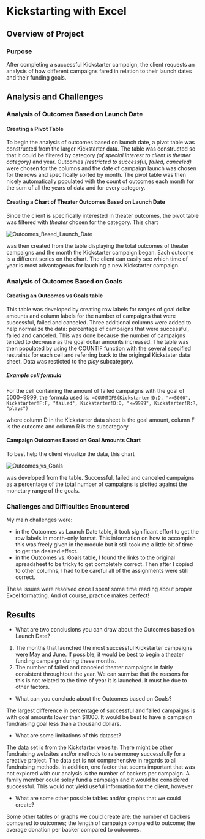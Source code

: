# Kickstarting with Excel

## Overview of Project

### Purpose
After completing a successful Kickstarter campaign, the client requests an analysis of  how different campaigns fared in relation to their launch dates and their funding goals. 
## Analysis and Challenges

### Analysis of Outcomes Based on Launch Date
#### Creating a Pivot Table
To begin the analysis of outcomes based on launch date, a pivot table was constructed from the larger Kickstarter data. The table was constructed so that it could be filtered by category *(of special interest to client is theater category)* and year. Outcomes *(restricted to successful, failed, canceled)* were chosen for the columns and the date of campaign launch was chosen for the rows and specifically sorted by month. The pivot table was then nicely automatically populated with the count of outcomes each month for the sum of all the years of data and for every category. 
#### Creating a Chart of Theater Outcomes Based on Launch Date
Since the client is specifically interested in theater outcomes, the pivot table was filtered with *theater* chosen for the category. This chart

![Outcomes_Based_Launch_Date](https://github.com/smunsell07/kickstarter-analysis/Outcomes_Based_Launch_Date.png) 

was then created from the table displaying the total outcomes of theater campaigns and the month the Kickstarter campaign began. Each outcome is a different series on the chart. The client can easily see which time of year is most advantageous for lauching a new Kickstarter campaign.

### Analysis of Outcomes Based on Goals
#### Creating an Outcomes vs Goals table
This table was developed by creating row labels for ranges of goal dollar amounts and column labels for the number of campaigns that were successful, failed and canceled. Three additional columns were added to help normalize the data: percentage of campaigns that were successful, failed and canceled. This was done because the number of campaigns tended to decrease as the goal dollar amounts increased. The table was then populated by using the COUNTIF function with the several specified restraints for each cell and referring back to the origingal Kickstater data sheet. Data was resticted to the *play* subcategory.
##### Example cell formula 
For the cell containing the amount of failed campaigns with the goal of $5000-$9999, the formula used is:```
=COUNTIFS(Kickstarter!D:D, ">=5000", Kickstarter!F:F, "failed", Kickstarter!D:D, "<=9999", Kickstarter!R:R, "plays")```

where column D in the Kickstarter data sheet is the goal amount, column F is the outcome and column R is the subcategory.

#### Campaign Outcomes Based on Goal Amounts Chart
To best help the client visualize the data, this chart

![Outcomes_vs_Goals](https://github.com/smunsell07/kickstarter-analysis/Outcomes_vs_Goals.png) 

was developed from the table. Successful, failed and canceled campaigns as a percentage of the total number of campaigns is plotted against the monetary range of the goals. 

### Challenges and Difficulties Encountered
My main challenges were:
* in the Outcomes vs Launch Date table, it took significant effort to get the row labels in month-only format. This information on how to accompish this was freely given in the module but it still took me a little bit of time to get the desired effect. 
* in the Outcomes vs. Goals table, I found the links to the original spreadsheet to be tricky to get completely correct. Then after I copied to other columns, I had to be careful all of the assignments were still correct. 

These issues were resolved once I spent some time reading about proper Excel formatting. And of course, practice makes perfect!

## Results

- What are two conclusions you can draw about the Outcomes based on Launch Date?
1. The months that launched the most successful Kickstarter campaigns were May and June. If possible, it would be best to begin a theater funding campaign during these months.
2. The number of failed and canceled theater campaigns in fairly consistent throughtout the year. We can surmise that the reasons for this is not related to the time of year it is launched. It must be due to other factors.

- What can you conclude about the Outcomes based on Goals?

The largest difference in percentage of successful and failed campaigns is with goal amounts lower than $1000. It would be best to have a campaign fundraising goal less than a thousand dollars.

- What are some limitations of this dataset?

The data set is from the Kickstarter website. There might be other fundraising websites and/or methods to raise money successfully for a creative project. The data set is not comprehensive in regards to all fundraising methods. In addition, one factor that seems important that was not explored with our analysis is the number of backers per campaign. A family member could soley fund a campaign and it would be considered successful. This would not yield useful information for the client, however.

- What are some other possible tables and/or graphs that we could create?

Some other tables or graphs we could create are: the number of backers compared to outcomes; the length of campaign compared to outcome; the average donation per backer compared to outcomes.

